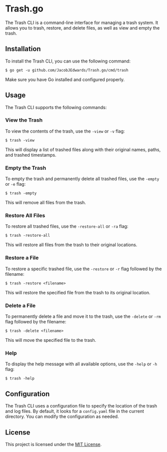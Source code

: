 # Trash.go

The Trash CLI is a command-line interface for managing a trash system. It allows you to trash, restore, and delete files, as well as view and empty the trash.

## Installation

To install the Trash CLI, you can use the following command:

```shell
$ go get -u github.com/JacobJEdwards/Trash.go/cmd/trash
```

Make sure you have Go installed and configured properly.

## Usage

The Trash CLI supports the following commands:

### View the Trash

To view the contents of the trash, use the `-view` or `-v` flag:

```shell
$ trash -view
```

This will display a list of trashed files along with their original names, paths, and trashed timestamps.

### Empty the Trash

To empty the trash and permanently delete all trashed files, use the `-empty` or `-e` flag:

```shell
$ trash -empty
```

This will remove all files from the trash.

### Restore All Files

To restore all trashed files, use the `-restore-all` or `-ra` flag:

```shell
$ trash -restore-all
```

This will restore all files from the trash to their original locations.

### Restore a File

To restore a specific trashed file, use the `-restore` or `-r` flag followed by the filename:

```shell
$ trash -restore <filename>
```

This will restore the specified file from the trash to its original location.

### Delete a File

To permanently delete a file and move it to the trash, use the `-delete` or `-rm` flag followed by the filename:

```shell
$ trash -delete <filename>
```

This will move the specified file to the trash.

### Help

To display the help message with all available options, use the `-help` or `-h` flag:

```shell
$ trash -help
```

## Configuration

The Trash CLI uses a configuration file to specify the location of the trash and log files. By default, it looks for a `config.yaml` file in the current directory. You can modify the configuration as needed.

## License

This project is licensed under the [MIT License](LICENSE).
```

